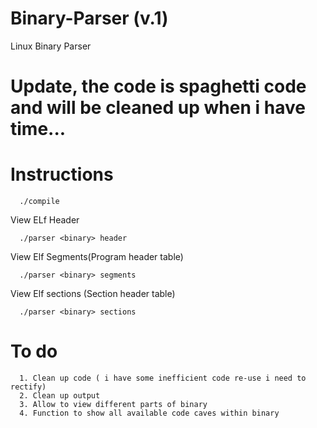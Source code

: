# Binary-Parser (v.1)
Linux Binary Parser

# Update, the code is spaghetti code and will be cleaned up when i have time...

# Instructions
      ./compile
     
 View ELf Header
      
      ./parser <binary> header
     
 View Elf Segments(Program header table)
  
      ./parser <binary> segments
      
 View Elf sections (Section header table)
  
      ./parser <binary> sections

# To do
      1. Clean up code ( i have some inefficient code re-use i need to rectify)
      2. Clean up output
      3. Allow to view different parts of binary
      4. Function to show all available code caves within binary
